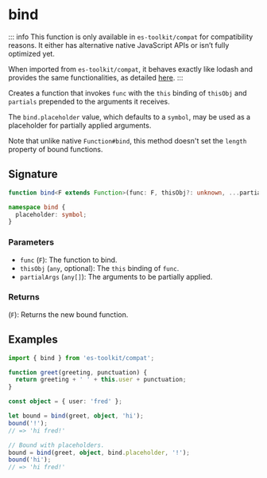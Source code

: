 # bind

::: info
This function is only available in `es-toolkit/compat` for compatibility reasons. It either has alternative native JavaScript APIs or isn’t fully optimized yet.

When imported from `es-toolkit/compat`, it behaves exactly like lodash and provides the same functionalities, as detailed [here](../../../compatibility.md).
:::

Creates a function that invokes `func` with the `this` binding of `thisObj` and `partials` prepended to the arguments it receives.

The `bind.placeholder` value, which defaults to a `symbol`, may be used as a placeholder for partially applied arguments.

Note that unlike native `Function#bind`, this method doesn't set the `length` property of bound functions.

## Signature

```typescript
function bind<F extends Function>(func: F, thisObj?: unknown, ...partialArgs: any[]): F;

namespace bind {
  placeholder: symbol;
}
```

### Parameters

- `func` (`F`): The function to bind.
- `thisObj` (`any`, optional): The `this` binding of `func`.
- `partialArgs` (`any[]`): The arguments to be partially applied.

### Returns

(`F`): Returns the new bound function.

## Examples

```typescript
import { bind } from 'es-toolkit/compat';

function greet(greeting, punctuation) {
  return greeting + ' ' + this.user + punctuation;
}

const object = { user: 'fred' };

let bound = bind(greet, object, 'hi');
bound('!');
// => 'hi fred!'

// Bound with placeholders.
bound = bind(greet, object, bind.placeholder, '!');
bound('hi');
// => 'hi fred!'
```

